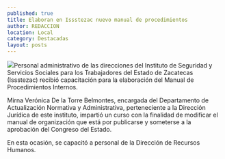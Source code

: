 ```yaml
---
published: true
title: Elaboran en Issstezac nuevo manual de procedimientos
author: REDACCION
location: Local
category: Destacadas
layout: posts
---
```


![](http://i.imgur.com/OENL11Wm.jpg)Personal administrativo de las direcciones del Instituto de Seguridad y Servicios Sociales para los Trabajadores del Estado de Zacatecas (Issstezac) recibió capacitación para la elaboración del Manual de Procedimientos Internos.

Mirna Verónica De la Torre Belmontes, encargada del Departamento de Actualización Normativa y Administrativa, perteneciente a la Dirección Jurídica de este instituto, impartió un curso con la finalidad de modificar el manual de organización que está por publicarse y someterse a la aprobación del Congreso del Estado.

En esta ocasión, se capacitó a personal de la Dirección de Recursos Humanos.

